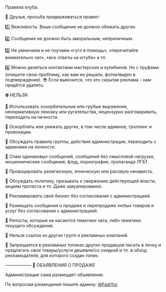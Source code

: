 Правила клуба:

🤝 Друзья, просьба придерживаться правил:

1️⃣ Вежливость. Ваше сообщение не должно  обижать других.

2️⃣ Сообщение не должно быть аморальным, неприличным.

3️⃣ Не умничаем и не поучаем «гугл в помощь», «перечитайте внимательно чат», «все ответы на ютубе» и тп. 

4️⃣ Можно делиться контактами мастерских и кулибинов. Но с пруфами (опишите свою проблему, как вам ее решали, фотки/видео в подтверждение). 
😎 Если выяснится, что это скрытая реклама - нам придётся удалить.

⛔️ НЕЛЬЗЯ:

🚫 Использовать оскорбительные или грубые выражения, ненормативную лексику или ругательства, нецензурно разговаривать, переходить на личности.

🚫 Оскорблять или унижать других, в том числе админов, троллинг и провокации.

🚫 Обсуждать правила группы, действия администрации, переходить с админами на личности.

🚫 Спам одинаковых сообщений, сообщений без смысловой нагрузки, мошеннические сообщения, флуд, порнография, пропаганда ЛГБТ.

🚫 Провоцировать религиозную, этническую или расовую ненависть.

🚫 Обсуждать политику, призывать к свержению действующей власти, акциям протеста и тп. Даже завуалированно.

🚫 Рекламировать свой бизнес без согласования с администрацией.

🚫 Размещать сообщения о продаже и перепродаже любых товаров и услуг без согласования с администрацией.

🚫 Репосты, которые не касаются тематики чата, либо тематики текущего обсуждения.

🚫 Нельзя ссылок из других групп и рекламных компаний.

🚫 Запрещается  в рекламных топиках других продавцов писать в личку и предлагать свои товары/услуги дешевле/со скидкой и тп. в обход рекламодателя, для которого создан топик.

——————
🛒 ОБЪЯВЛЕНИЯ О ПРОДАЖЕ 

Администрация сама размещает объявления. 

По вопросам размещения пишите админу: [@FastYur](https://t.me/FastYur)
